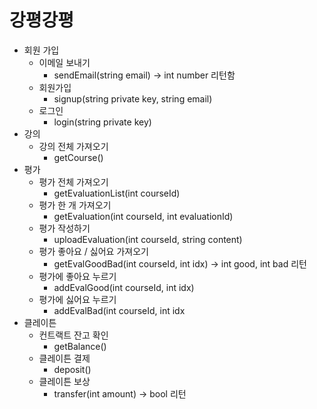 # 강평강평

- 회원 가입
  - 이메일 보내기
    - sendEmail(string email) -> int number 리턴함
  - 회원가입
    - signup(string private key, string email)
  - 로그인
    - login(string private key)
- 강의
  - 강의 전체 가져오기
    - getCourse()
- 평가
  - 평가 전체 가져오기
    - getEvaluationList(int courseId)
  - 평가 한 개 가져오기
    - getEvaluation(int courseId, int evaluationId)
  - 평가 작성하기
    - uploadEvaluation(int courseId, string content)
  - 평가 좋아요 / 싫어요 가져오기
    - getEvalGoodBad(int courseId, int idx) -> int good, int bad 리턴
  - 평가에 좋아요 누르기
    - addEvalGood(int courseId, int idx)
  - 평가에 싫어요 누르기
    - addEvalBad(int courseId, int idx
- 클레이튼
  - 컨트랙트 잔고 확인
    - getBalance()
  - 클레이튼 결제
    - deposit()
  - 클레이튼 보상
    - transfer(int amount) -> bool 리턴
  
